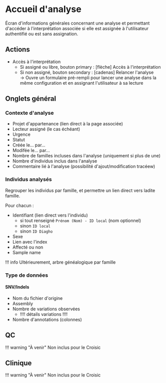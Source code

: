 # Accueil d'analyse

Écran d'informations générales concernant une analyse et permettant d'accéder à l'interprétation associée si elle est assignée à l'utilisateur authentifié ou est sans assignation.

## Actions

- Accès à l'interprétation
  - Si assigné ou libre, bouton primary : \[flèche\] Accès à l'interprétation
  - Si non assigné, bouton secondary : \[cadenas\] Relancer l'analyse\
    → Ouvre un formulaire pré-rempli pour lancer une analyse dans la même configuration et en assignant l'utilisateur à sa lecture

## Onglets général

### Contexte d'analyse

- Projet d'appartenance (lien direct à la page associée)
- Lecteur assigné (le cas échéant)
- Urgence
- Statut
- Créée le… par…
- Modifée le… par…
- Nombre de familles incluses dans l'analyse (uniquement si plus de une)
- Nombre d'individus inclus dans l'analyse
- Commentaire lié à l'analyse (possibilité d'ajout/modification tracéew)

### Individus analysés

Regrouper les individus par famille, et permettre un lien direct vers ladite famille.

Pour chacun :

- Identifiant (lien direct vers l'individu)
  - si tout renseigné `Prénom (Nom) - ID local` (nom optionnel)
  - sinon `ID local`
  - sinon `ID Diagho`
- Sexe
- Lien avec l'index
- Affecté ou non
- Sample name

!!! info
Ultérieurement, arbre généalogique par famille

### Type de données

#### SNV/Indels

- Nom du fichier d'origine
- Assembly
- Nombre de variations observées
  - !!!! détails variations !!!!
- Nombre d'annotations (colonnes)

## QC

!!! warning "À venir"
Non inclus pour le Croisic

## Clinique

!!! warning "À venir"
Non inclus pour le Croisic
